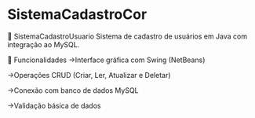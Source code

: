 # SistemaCadastroCor
📝 SistemaCadastroUsuario
Sistema de cadastro de usuários em Java com integração ao MySQL.

🔧 Funcionalidades
->Interface gráfica com Swing (NetBeans)

->Operações CRUD (Criar, Ler, Atualizar e Deletar)

->Conexão com banco de dados MySQL

->Validação básica de dados
